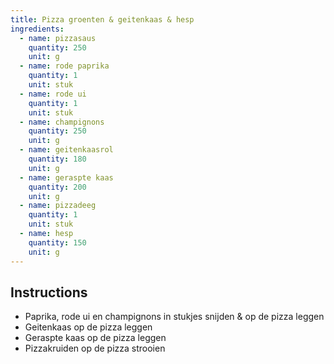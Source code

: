 ```yaml
---
title: Pizza groenten & geitenkaas & hesp
ingredients:
  - name: pizzasaus
    quantity: 250
    unit: g
  - name: rode paprika
    quantity: 1
    unit: stuk
  - name: rode ui
    quantity: 1
    unit: stuk
  - name: champignons
    quantity: 250
    unit: g
  - name: geitenkaasrol
    quantity: 180
    unit: g
  - name: geraspte kaas
    quantity: 200
    unit: g
  - name: pizzadeeg
    quantity: 1
    unit: stuk
  - name: hesp
    quantity: 150
    unit: g
---
```


<Recipe />

## Instructions
  - Paprika, rode ui en champignons in stukjes snijden & op de pizza leggen
  - Geitenkaas op de pizza leggen
  - Geraspte kaas op de pizza leggen
  - Pizzakruiden op de pizza strooien
